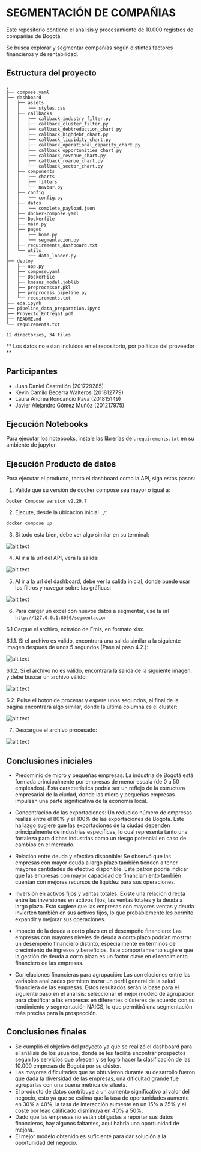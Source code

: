 # SEGMENTACIÓN DE COMPAÑIAS

Este repositorio contiene el análisis y procesamiento de 10.000 registros de compañías de Bogotá.

Se busca explorar y segmentar compañías según distintos factores financieros y de rentabilidad.

## Estructura del proyecto

```
.
├── compose.yaml
├── dashboard
│   ├── assets
│   │   └── styles.css
│   ├── callbacks
│   │   ├── calbback_industry_filter.py
│   │   ├── callback_cluster_filter.py
│   │   ├── callback_debtreduction_chart.py
│   │   ├── callback_highdebt_chart.py
│   │   ├── callback_liquidity_chart.py
│   │   ├── callback_operational_capacity_chart.py
│   │   ├── callback_opportunities_chart.py
│   │   ├── callback_revenue_chart.py
│   │   ├── callback_roaroe_chart.py
│   │   └── callback_sector_chart.py
│   ├── components
│   │   ├── charts
│   │   ├── filters
│   │   └── navbar.py
│   ├── config
│   │   └── config.py
│   ├── datos
│   │   └── complete_payload.json
│   ├── docker-compose.yaml
│   ├── Dockerfile
│   ├── main.py
│   ├── pages
│   │   ├── home.py
│   │   └── segmentacion.py
│   ├── requirements_dashboard.txt
│   └── utils
│       └── data_loader.py
├── deploy
│   ├── app.py
│   ├── compose.yaml
│   ├── DockerFile
│   ├── kmeans_model.joblib
│   ├── preprocessor.pkl
│   ├── preprocess_pipeline.py
│   └── requirements.txt
├── eda.ipynb
├── pipeline_data_preparation.ipynb
├── Proyecto_Entrega1.pdf
├── README.md
└── requirements.txt

12 directories, 34 files
```


** Los datos no estan incluidos en el repositorio, por políticas del proveedor **

## Participantes

- Juan Daniel Castrellón (201729285)
- Kevin Camilo Becerra Walteros (201812779) 
- Laura Andrea Roncancio Pava (201815149)
- Javier Alejandro Gómez Muñóz (201217975)
 

## Ejecución Notebooks

Para ejecutar los notebooks, instale las librerías de `.requirements.txt` en su ambiente de jupyter.

## Ejecución Producto de datos

Para ejecutar el producto, tanto el dashboard como la API, siga estos pasos:  

1. Valide que su versión de docker compose sea mayor o igual a:

```
Docker Compose version v2.29.7
```
2. Ejecute, desde la ubicacion inicial `./`:

```
docker compose up
```

3. Si todo esta bien, debe ver algo similar en su terminal:

![alt text](images/image.png)

4. Al ir a la url del API, verá la salida:

![alt text](images/image-1.png)

5. Al ir a la url del dashboard, debe ver la salida inicial, donde puede usar los filtros y navegar sobre las gráficas:  

![alt text](images/image-2.png)

6. Para cargar un excel con nuevos datos a segmentar, use la url `http://127.0.0.1:8050/segmentacion`  

6.1 Cargue el archivo, extraido de Emis, en formato xlsx.  

6.1.1. Si el archivo es válido, encontrará una salida similar a la siguiente imagen despues de unos 5 segundos (Pase al paso 4.2.):  

![alt text](images/image-3.png)

6.1.2. Si el archivo no es válido, encontrara la salida de la siguiente imagen, y debe buscar un archivo válido:  

![alt text](images/image-4.png)

6.2. Pulse el boton de procesar y espere unos segundos, al final de la página encontrará algo similar, donde la última columna es el cluster:  

![alt text](images/image-5.png)

7. Descargue el archivo procesado:   

![alt text](images/image-6.png)


## Conclusiones iniciales

- Predominio de micro y pequeñas empresas: La industria de Bogotá está formada principalmente por empresas de menor escala (de 0 a 50 empleados). Esta característica podría ser un reflejo de la estructura empresarial de la ciudad, donde las micro y pequeñas empresas impulsan una parte significativa de la economía local.

- Concentración de las exportaciones: Un reducido número de empresas realiza entre el 80% y el 100% de las exportaciones de Bogotá. Este hallazgo sugiere que las exportaciones de la ciudad dependen principalmente de industrias específicas, lo cual representa tanto una fortaleza para dichas industrias como un riesgo potencial en caso de cambios en el mercado.

- Relación entre deuda y efectivo disponible: Se observó que las empresas con mayor deuda a largo plazo también tienden a tener mayores cantidades de efectivo disponible. Este patrón podría indicar que las empresas con mayor capacidad de financiamiento también cuentan con mejores recursos de liquidez para sus operaciones.

- Inversión en activos fijos y ventas totales: Existe una relación directa entre las inversiones en activos fijos, las ventas totales y la deuda a largo plazo. Esto sugiere que las empresas con mayores ventas y deuda invierten también en sus activos fijos, lo que probablemente les permite expandir y mejorar sus operaciones.

- Impacto de la deuda a corto plazo en el desempeño financiero: Las empresas con mayores niveles de deuda a corto plazo podrían mostrar un desempeño financiero distinto, especialmente en términos de crecimiento de ingresos y beneficios. Este comportamiento sugiere que la gestión de deuda a corto plazo es un factor clave en el rendimiento financiero de las empresas.

- Correlaciones financieras para agrupación: Las correlaciones entre las variables analizadas permiten trazar un perfil general de la salud financiera de las empresas. Estos resultados serán la base para el siguiente paso en el análisis: seleccionar el mejor modelo de agrupación para clasificar a las empresas en diferentes clústeres de acuerdo con su rendimiento y segmentación NAICS, lo que permitirá una segmentación más precisa para la prospección.

## Conclusiones finales

- Se cumplió el objetivo del proyecto ya que se realizó el dashboard para el análisis de los usuarios, donde se les facilita encontrar prospectos según los servicios que ofrecen y se logró hacer la clasificación de las 10.000 empresas de Bogotá por su clúster.
- Las mayores dificultades que se obtuvieron durante su desarrollo fueron que dada la diversidad de las empresas, una dificultad grande fue agruparlas con una buena métrica de silueta.
- El producto de datos contribuye a un aumento significativo al valor del negocio, esto ya que se estima que la tasa de oportunidades aumente en 30% a 40%, la tasa de interacción aumente en un 15% a 25% y el coste por lead calificado disminuya en 40% a 50%.
- Dado que las empresas no están obligadas a reportar sus datos financieros, hay algunos faltantes, aquí habría una oportunidad de mejora.
- El mejor modelo obtenido es suficiente para dar solución a la oportunidad del negocio.

